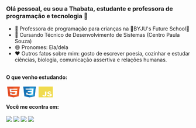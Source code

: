 ### Olá pessoal, eu sou a Thabata, estudante e professora de programação e tecnologia 🤗

- 🔭 Professora de programação para crianças na 🚀BYJU's Future School🚀
- 🌱 Cursando Técnico de Desenvolvimento de Sistemas (Centro Paula Souza)
- 😄 Pronomes: Ela/dela
- ❤️ Outros fatos sobre mim: gosto de escrever poesia, cozinhar e estudar ciências, biologia, comunicação assertiva e relações humanas. 

<br>
<b>O que venho estudando:</b>
<div style="display: inline_block"><br>
<img align="center" alt="Rafa-HTML" height="30" width="40" src="https://raw.githubusercontent.com/devicons/devicon/master/icons/html5/html5-original.svg">
<img align="center" alt="Rafa-CSS" height="30" width="40" src="https://raw.githubusercontent.com/devicons/devicon/master/icons/css3/css3-original.svg">
<img align="center" alt="Rafa-Js" height="30" width="40" src="https://raw.githubusercontent.com/devicons/devicon/master/icons/javascript/javascript-plain.svg">

</div>
<br>

<div>
<b>Você me econtra em:</b> <br><br>
  <a href="https://instagram.com/putsthabs" target="_blank"><img src="https://img.shields.io/badge/-Instagram-%23E4405F?style=for-the-badge&logo=instagram&logoColor=white" target="_blank"></a>
  <a href="https://discord.com/channels/840616019218792449/1055217349315281037" target="_blank"><img src="https://img.shields.io/badge/Discord-7289DA?style=for-the-badge&logo=discord&logoColor=white" target="_blank"></a> 
  <a href = "mailto:thabatacristini@gmail.com"><img src="https://img.shields.io/badge/-Gmail-%23333?style=for-the-badge&logo=gmail&logoColor=white" target="_blank"></a>
  <a href="https://www.linkedin.com/in/thabata-cristini-506a30140/" target="_blank"><img src="https://img.shields.io/badge/-LinkedIn-%230077B5?style=for-the-badge&logo=linkedin&logoColor=white" target="_blank"></a> 
  
  </div>
